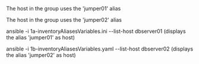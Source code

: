 <!--INI Inventory-->
The host in the group uses the 'jumper01' alias

<!--YAML Inventory-->
The host in the group uses the 'jumper02' alias

<!--Run the below to connect to the host and notice that the alias is displayed not hostnames or ip addresses-->

ansible -i 1a-inventoryAliasesVariables.ini --list-host dbserver01 (displays the alias 'jumper01' as host)


ansible -i 1b-inventoryAliasesVariables.yaml --list-host dbserver02  (displays the alias 'jumper02' as host)